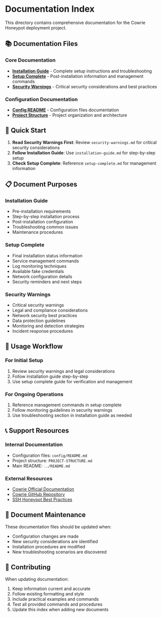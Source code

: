# Documentation Index

This directory contains comprehensive documentation for the Cowrie Honeypot deployment project.

## 📚 Documentation Files

### Core Documentation

- **[Installation Guide](installation-guide.md)** - Complete setup instructions and troubleshooting
- **[Setup Complete](setup-complete.md)** - Post-installation information and management commands
- **[Security Warnings](security-warnings.md)** - Critical security considerations and best practices

### Configuration Documentation

- **[Config README](../config/README.md)** - Configuration files documentation
- **[Project Structure](../PROJECT-STRUCTURE.md)** - Project organization and architecture

## 🚀 Quick Start

1. **Read Security Warnings First**: Review `security-warnings.md` for critical security considerations
2. **Follow Installation Guide**: Use `installation-guide.md` for step-by-step setup
3. **Check Setup Complete**: Reference `setup-complete.md` for management information

## 📋 Document Purposes

### Installation Guide

- Pre-installation requirements
- Step-by-step installation process
- Post-installation configuration
- Troubleshooting common issues
- Maintenance procedures

### Setup Complete

- Final installation status information
- Service management commands
- Log monitoring techniques
- Available fake credentials
- Network configuration details
- Security reminders and next steps

### Security Warnings

- Critical security warnings
- Legal and compliance considerations
- Network security best practices
- Data protection guidelines
- Monitoring and detection strategies
- Incident response procedures

## 🔧 Usage Workflow

### For Initial Setup

1. Review security warnings and legal considerations
2. Follow installation guide step-by-step
3. Use setup complete guide for verification and management

### For Ongoing Operations

1. Reference management commands in setup complete
2. Follow monitoring guidelines in security warnings
3. Use troubleshooting section in installation guide as needed

## 📞 Support Resources

### Internal Documentation

- Configuration files: `config/README.md`
- Project structure: `PROJECT-STRUCTURE.md`
- Main README: `../README.md`

### External Resources

- [Cowrie Official Documentation](https://cowrie.readthedocs.io/)
- [Cowrie GitHub Repository](https://github.com/cowrie/cowrie)
- [SSH Honeypot Best Practices](https://www.sans.org/white-papers/honeypots/)

## 🔄 Document Maintenance

These documentation files should be updated when:

- Configuration changes are made
- New security considerations are identified
- Installation procedures are modified
- New troubleshooting scenarios are discovered

## 📝 Contributing

When updating documentation:

1. Keep information current and accurate
2. Follow existing formatting and style
3. Include practical examples and commands
4. Test all provided commands and procedures
5. Update this index when adding new documents
